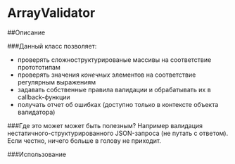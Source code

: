 ArrayValidator
==============
##Описание

###Данный класс позволяет:
 - проверять сложноструктурированые массивы на соответствие протототипам
 - проверять значения *конечных* элементов на соответствие регулярным выражениям
 - задавать собственные правила валидации и обрабатывать их в callback-функции
 - получать отчет об ошибках (доступно только в контексте объекта валидатора)

###Где это может может быть полезным?
 Например валидация нестатичного-структурированного JSON-запроса (не путать с ответом).
 Если честно, ничего больше в голову не приходит.

###Использование
